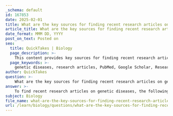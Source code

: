 ```yaml
---
_schema: default
id: 167853
date: 2025-02-01
title: What are the key sources for finding recent research articles on genetic diseases?
article_title: What are the key sources for finding recent research articles on genetic diseases?
date_format: MMM DD, YYYY
post_on_text: Posted on
seo:
  title: QuickTakes | Biology
  page_description: >-
    This content provides key sources for finding recent research articles on genetic diseases, highlighting important databases and journals such as PubMed, Google Scholar, and specific genetics journals.
  page_keywords: >-
    genetic diseases, research articles, PubMed, Google Scholar, ResearchGate, genetics journals, academic research, peer-reviewed articles, clinical trials, biomedical literature
author: QuickTakes
question: >-
    What are the key sources for finding recent research articles on genetic diseases?
answer: >-
    To find recent research articles on genetic diseases, the following key sources are highly recommended:\n\n1. **PubMed**: This is a free database maintained by the National Center for Biotechnology Information (NCBI) that provides access to a vast collection of biomedical literature, including articles on genetic diseases. It is particularly useful for finding peer-reviewed research articles and clinical studies.\n\n2. **Google Scholar**: This is another excellent resource for finding scholarly articles across various disciplines, including genetics. Google Scholar allows users to search for articles, theses, books, and conference papers, making it a versatile tool for academic research.\n\n3. **ResearchGate**: This platform allows researchers to share their publications and collaborate with others in their field. You can often find full-text articles or request copies directly from the authors.\n\n4. **Journals Specific to Genetics**: Many journals focus specifically on genetics and genetic diseases, such as:\n   - *Nature Genetics*\n   - *American Journal of Human Genetics*\n   - *Genetics in Medicine*\n   - *Journal of Medical Genetics*\n\n5. **University Libraries**: Many academic institutions provide access to databases like JSTOR, SpringerLink, and Wiley Online Library, which host a wide range of journals and articles related to genetic research.\n\n6. **Clinical Trials Registries**: Websites like ClinicalTrials.gov can provide insights into ongoing research and studies related to genetic diseases, which may lead to recent publications.\n\nWhen conducting research, it is essential to focus on peer-reviewed articles published within the last few years to ensure the information is current and relevant. Utilizing these sources will help you stay updated on the latest findings in genetic disease research.
subject: Biology
file_name: what-are-the-key-sources-for-finding-recent-research-articles-on-genetic-diseases.md
url: /learn/biology/questions/what-are-the-key-sources-for-finding-recent-research-articles-on-genetic-diseases
---
```


&nbsp;